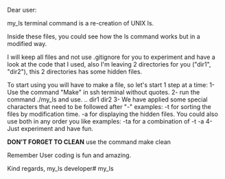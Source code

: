 Dear user:

my_ls terminal command is a re-creation of UNIX ls.

Inside these files, you could see how the ls command works but in a modified way.

I will keep all files and not use .gitignore for you to experiment and have a look at the code that I used, also I'm leaving 
2 directories for you ("dir1", "dir2"), this 2 directories has some hidden files.

To start using you will have to make a file, so let's start 1 step at a time:
1- Use the command "Make" in ssh terminal without quotes.
2- run the command ./my_ls and use. .. dir1 dir2
3- We have applied some special characters that need to be followed after "-"
    examples:
        -t for sorting the files by modification time.
        -a for displaying the hidden files.
    You could also use both in any order you like
        examples:
            -ta for a combination of -t -a 
4- Just experiment and have fun.

**DON'T FORGET TO CLEAN** use the command make clean

Remember User coding is fun and amazing.

Kind regards,
my_ls developer# my_ls
